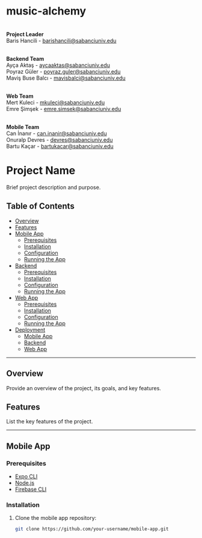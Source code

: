 # music-alchemy

<br>**Project Leader**
<br>Baris Hancili - barishancili@sabanciuniv.edu

<br>**Backend Team**
<br>Ayça Aktaş - aycaaktas@sabanciuniv.edu
<br>Poyraz Güler - poyraz.guler@sabanciuniv.edu
<br>Maviş Buse Balcı - mavisbalci@sabanciuniv.edu

<br>**Web Team**
<br>Mert Kuleci - mkuleci@sabanciuniv.edu
<br>Emre Şimşek - emre.simsek@sabanciuniv.edu

<br>**Mobile Team**
<br>Can İnanır - can.inanir@sabanciuniv.edu
<br>Onuralp Devres - devres@sabanciuniv.edu
<br>Bartu Kaçar - bartukacar@sabanciuniv.edu



# Project Name

Brief project description and purpose.

## Table of Contents

- [Overview](#overview)
- [Features](#features)
- [Mobile App](#mobile-app)
  - [Prerequisites](#prerequisites)
  - [Installation](#installation)
  - [Configuration](#configuration)
  - [Running the App](#running-the-app)
- [Backend](#backend)
  - [Prerequisites](#prerequisites-1)
  - [Installation](#installation-1)
  - [Configuration](#configuration-1)
  - [Running the App](#running-the-app-1)
- [Web App](#web-app)
  - [Prerequisites](#prerequisites-2)
  - [Installation](#installation-2)
  - [Configuration](#configuration-2)
  - [Running the App](#running-the-app-2)
- [Deployment](#deployment)
  - [Mobile App](#deployment-for-mobile-app)
  - [Backend](#deployment-for-backend)
  - [Web App](#deployment-for-web-app)

---

## Overview

Provide an overview of the project, its goals, and key features.

## Features

List the key features of the project.

---

## Mobile App

### Prerequisites

- [Expo CLI](https://docs.expo.dev/get-started/installation/)
- [Node.js](https://nodejs.org/)
- [Firebase CLI](https://firebase.google.com/docs/cli)

### Installation

1. Clone the mobile app repository:

   ```bash
   git clone https://github.com/your-username/mobile-app.git

